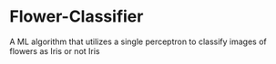 # Flower-Classifier

A ML algorithm that utilizes a single perceptron to classify images of flowers as Iris or not Iris
